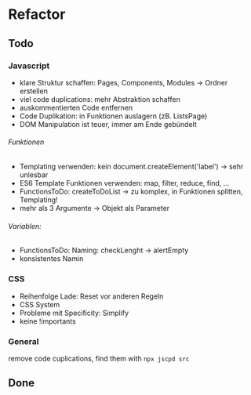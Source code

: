 # Refactor

## Todo
### Javascript
* klare Struktur schaffen: Pages, Components, Modules -> Ordner erstellen
* viel code duplications: mehr Abstraktion schaffen
* auskommentierten Code entfernen
* Code Duplikation: in Funktionen auslagern (zB. ListsPage)
* DOM Manipulation ist teuer, immer am Ende gebündelt

###### Funktionen
* Templating verwenden: kein document.createElement('label') -> sehr unlesbar
* ES6 Template Funktionen verwenden: map, filter, reduce, find, ...
* FunctionsToDo: createToDoList -> zu komplex, in Funktionen splitten, Templating! 
* mehr als 3 Argumente -> Objekt als Parameter

###### Variablen:
* FunctionsToDo: Naming: checkLenght -> alertEmpty
* konsistentes Namin

### CSS
* Reihenfolge Lade: Reset vor anderen Regeln
* CSS System
* Probleme mit Specificity: Simplify
* keine !importants

### General
remove code cuplications, find them with `npx jscpd src`


## Done